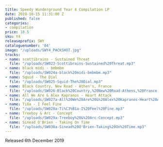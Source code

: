```yaml
---
title: Speedy Wunderground Year 4 Compilation LP
date: 2019-10-15 11:31:00 Z
published: false
categories:
- compilation
price: 18.5
sku: Y4
releaseprefix: SWY
cataloguenumber: '04'
image: "/uploads/SWY4_PACKSHOT.jpg"
tracks:
- name: scottibrains - Sustained Threat
  file: "/uploads/SW023-Scottibrains-Sustained%20Threat.mp3"
- name: black midi - bmbmbm
  file: "/uploads/SW024a-black%20midi-bmbmbm.mp3"
- name: Squid - The Dial
  file: "/uploads/SW025-Squid-The%20Dial.mp3"
- name: Black Country, New Road - Athen's, France
  file: "/uploads/SW026-Black%20Country,%20New%20Road-Athens,%20France.mp3"
- name: All We Are & Alex Kapranos - Heart Attack
  file: "/uploads/SW027a-All%20We%20Are%20&%20Alex%20Kapranos-Heart%20Attack.mp3"
- name: Tiña - I Feel Fine
  file: "/uploads/SW028a-Ti%C3%B1a-I%20Feel%20Fine.mp3"
- name: Treeboy & Arc - Concept
  file: "/uploads/SW029a-Treeboy%20&%20Arc-Concept.mp3"
- name: Sinead O'Brien - Taking On Time
  file: "/uploads/SW030a-Sinead%20O'Brien-Taking%20On%20Time.mp3"
---
```


Released 6th December 2019